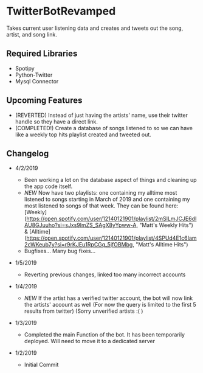 # TwitterBotRevamped
Takes current user listening data and creates and tweets out the song, artist, and song link.   

## Required Libraries
- Spotipy
- Python-Twitter
- Mysql Connector

## Upcoming Features
- (REVERTED) Instead of just having the artists' name, use their twitter handle so they have a direct link.
- (COMPLETED!) Create a database of songs listened to so we can have like a weekly top hits playlist created and tweeted out.

## Changelog
- 4/2/2019
   - Been working a lot on the database aspect of things and cleaning up the app code itself.
   - *NEW* Now have two playlists: one containing my alltime most listened to songs starting in March of 2019
           and one containing my most listened to songs of that week. They can be found here: [Weekly] (https://open.spotify.com/user/12140121901/playlist/2mSILmJCJE6dIAU8GJuuho?si=sJxs9lmZS_SAgX8yYpww-A, "Matt's Weekly Hits") & [Alltime] (https://open.spotify.com/user/12140121901/playlist/4SPUd4E1c6Iam2cWKeub7y?si=r9rKJEu1RpCGq_5jfOBMbg, "Matt's Alltime Hits")
   - Bugfixes... Many bug fixes...        

- 1/5/2019
   - Reverting previous changes, linked too many incorrect accounts

- 1/4/2019
   - *NEW* If the artist has a verified twitter account, the bot will now link the artists' account as well (For now the query is limited to the first 5 results from twitter) (Sorry unverified artists :( )

- 1/3/2019
   - Completed the main Function of the bot. It has been temporarily deployed. Will need to move it to a dedicated server

- 1/2/2019
   - Initial Commit
